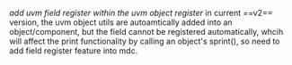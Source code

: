 *add uvm field register within the uvm object register*
in current ==v2== version, the uvm object utils are autoamtically added into an object/component, but the field cannot be registered automatically, whcih will affect the print functionality by calling an object's sprint(), so need to add field register feature into mdc.